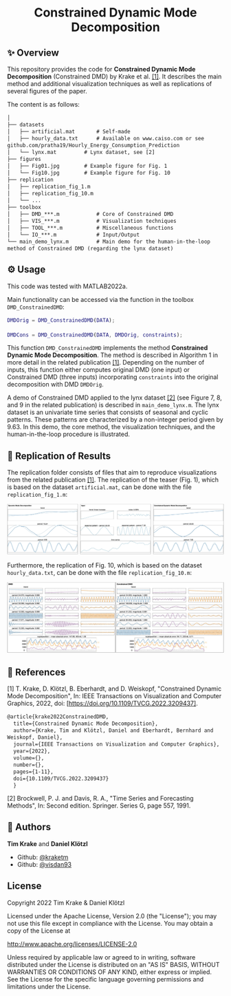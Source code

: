 <h1 align="center">Constrained Dynamic Mode Decomposition</h1>

## ✨ Overview
This repository provides the code for **Constrained Dynamic Mode Decomposition** (Constrained DMD) by Krake et al. [[1]](#1). It describes the main method and additional visualization techniques as well as replications of several figures of the paper.

The content is as follows: 

    │
    ├── datasets
    │   ├── artificial.mat       # Self-made
    │   ├── hourly_data.txt      # Available on www.caiso.com or see github.com/pratha19/Hourly_Energy_Consumption_Prediction 
    │   └── lynx.mat 	     # Lynx dataset, see [2]
    ├── figures	
    │   ├── Fig01.jpg	     # Example figure for Fig. 1   
    │   └── Fig10.jpg	     # Example figure for Fig. 10		
    ├── replication             
    │   ├── replication_fig_1.m
    │   ├── replication_fig_10.m
    │   └── ...
    ├── toolbox    
    │   ├── DMD_***.m            # Core of Constrained DMD    
    │   ├── VIS_***.m            # Visualization techniques     
    │   ├── TOOL_***.m           # Miscellaneous functions 
    │   └── IO_***.m             # Input/Output
    └── main_demo_lynx.m	     # Main demo for the human-in-the-loop method of Constrained DMD (regarding the lynx dataset)

## ⚙️ Usage
This code was tested with MATLAB2022a.

Main functionality can be accessed via the function in the toolbox `DMD_ConstrainedDMD`:

```Matlab
DMDOrig = DMD_ConstrainedDMD(DATA);

DMDCons = DMD_ConstrainedDMD(DATA, DMDOrig, constraints);
```
This function `DMD_ConstrainedDMD` implements the method **Constrained Dynamic Mode Decomposition**. The method is described in Algorithm 1 in more detail in the related publication [[1]](#1). Depending on the number of inputs, this function either computes original DMD (one input) or Constrained DMD (three inputs) incorporating `constraints` into the original decomposition with DMD `DMDOrig`.

A demo of Constrained DMD applied to the lynx dataset [[2]](#2) (see Figure 7, 8, and 9 in the related publication) is described in `main_demo_lynx.m`. The lynx dataset is an univariate time series that consists of seasonal and cyclic patterns. These patterns are characterized by a non-integer period given by 9.63. In this demo, the core method, the visualization techniques, and the human-in-the-loop procedure is illustrated.


## 📝 Replication of Results
The replication folder consists of files that aim to reproduce visualizations from the related publication [[1]](#1). The replication of the teaser (Fig. 1), which is based on the dataset `artificial.mat`, can be done with the file `replication_fig_1.m`:

![alt text](figures/Fig01.jpg)

Furthermore, the replication of Fig. 10, which is based on the dataset `hourly_data.txt`, can be done with the file `replication_fig_10.m`:

![alt text](figures/Fig10.jpg)


## 📖 References
<a id="1">[1]</a> 
T. Krake, D. Klötzl, B. Eberhardt, and D. Weiskopf,
"Constrained Dynamic Mode Decomposition",
In: IEEE Transactions on Visualization and Computer Graphics, 2022,
doi: [https://doi.org/10.1109/TVCG.2022.3209437].

```
@article{krake2022ConstrainedDMD,
  title={Constrained Dynamic Mode Decomposition},
  author={Krake, Tim and Klötzl, Daniel and Eberhardt, Bernhard and Weiskopf, Daniel},
  journal={IEEE Transactions on Visualization and Computer Graphics},  
  year={2022},
  volume={},
  number={},
  pages={1-11},
  doi={10.1109/TVCG.2022.3209437}
  }
```

<a id="2">[2]</a> 
Brockwell, P. J. and Davis, R. A.,
"Time Series and Forecasting Methods",
In: Second edition. Springer. Series G,
page 557, 1991.


## 👤 Authors
**Tim Krake** and **Daniel Klötzl**

- Github: [@kraketm](https://github.com/kraketm)
- Github: [@visdan93](https://github.com/visdan93)


## License
Copyright 2022 Tim Krake & Daniel Klötzl

Licensed under the Apache License, Version 2.0 (the "License");
you may not use this file except in compliance with the License.
You may obtain a copy of the License at

   http://www.apache.org/licenses/LICENSE-2.0

Unless required by applicable law or agreed to in writing, software
distributed under the License is distributed on an "AS IS" BASIS,
WITHOUT WARRANTIES OR CONDITIONS OF ANY KIND, either express or implied.
See the License for the specific language governing permissions and
limitations under the License.
